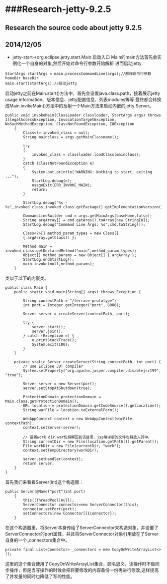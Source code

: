###Research-jetty-9.2.5
====================

Research the source code about jetty 9.2.5
---------------
2014/12/05
---------------
* jetty-start->org.eclipse.jetty.start.Main 启动入口
Main的main方法首先会实例化一个自身的对象,然后开始对命令行参数开始解析 进而启动jetty
```
StartArgs startArgs = main.processCommandLine(args);//解释命令行参数 homeDir baseDir
main.start(startArgs);//启动jetty
```
启动jetty之前在Main.start()方法中，首先会设置java.class.path，接着展示jetty usage information、版本信息、jetty配置信息、列表modules等等
最终都会转换成Main.invikeMain()方法中的反射一个Main方法来启动内嵌的jetty Server。
```
public void invokeMain(ClassLoader classloader, StartArgs args) throws IllegalAccessException, InvocationTargetException, NoSuchMethodException, ClassNotFoundException, IOException
    {
        Class<?> invoked_class = null;
        String mainclass = args.getMainClassname();

        try
        {
            invoked_class = classloader.loadClass(mainclass);
        }
        catch (ClassNotFoundException e)
        {
            System.out.println("WARNING: Nothing to start, exiting ...");
            StartLog.debug(e);
            usageExit(ERR_INVOKE_MAIN);
            return;
        }

        StartLog.debug("%s - %s",invoked_class,invoked_class.getPackage().getImplementationVersion());

        CommandLineBuilder cmd = args.getMainArgs(baseHome,false);
        String argArray[] = cmd.getArgs().toArray(new String[0]);
        StartLog.debug("Command Line Args: %s",cmd.toString());

        Class<?>[] method_param_types = new Class[]
        { argArray.getClass() };

        Method main = invoked_class.getDeclaredMethod("main",method_param_types);
        Object[] method_params = new Object[] { argArray };
        StartLog.endStartLog();
        main.invoke(null,method_params);
    }
```

类似于以下的内嵌类。
```
public class Main {
	public static void main(String[] args) throws Exception {

		String contextPath = "/terrace-prototype";
		int port = Integer.getInteger("port", 8080);

		Server server = createServer(contextPath, port);

		try {
			server.start();
			server.join();
		} catch (Exception e) {
			e.printStackTrace();
			System.exit(100);
		}
	}

	private static Server createServer(String contextPath, int port) {
		// use Eclipse JDT compiler
		System.setProperty("org.apache.jasper.compiler.disablejsr199", "true");

		Server server = new Server(port);
		server.setStopAtShutdown(true);

		ProtectionDomain protectionDomain = Main.class.getProtectionDomain();
		URL location = protectionDomain.getCodeSource().getLocation();
		String warFile = location.toExternalForm();

		WebAppContext context = new WebAppContext(warFile, contextPath);
		context.setServer(server);

		// 设置work dir,war包将解压到该目录，jsp编译后的文件也将放入其中。
		String currentDir = new File(location.getPath()).getParent();
		File workDir = new File(currentDir, "work");
		context.setTempDirectory(workDir);

		server.setHandler(context);
		return server;
	}
}
```

首先我们来看看Server(int)这个构造器：
```
public Server(@Name("port")int port)
    {
        this((ThreadPool)null);
        ServerConnector connector=new ServerConnector(this);
        connector.setPort(port);
        setConnectors(new Connector[]{connector});
    }
```
在这个构造器里，将Server本身传给了ServerConnector来构造对象，并设置了ServerConnector的port属性，并且将ServerConnector对象引用放在了Server自身的一个_connectors集合中。
```
private final List<Connector> _connectors = new CopyOnWriteArrayList<>();
```
这里的这个集合使用了CopyOnWriteArrayList集合，顾名思义，读操作时不做同步操作，但是当写操作的时候会把将要修改的内容备份一份再进行修改,这样提高了并发量的同时也降低了写的性能。


